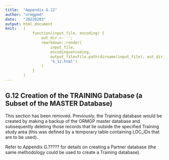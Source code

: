 ```yaml
---
title:  "Appendix G.12"
author: "ormgpmd"
date:   "20220203"
output: html_document
knit:   (
            function(input_file, encoding) {
                out_dir <- '';
                rmarkdown::render(
                    input_file,
                    encoding=encoding,
                    output_file=file.path(dirname(input_file), out_dir,
                    'G_12.html')
                )
            }
        )
---
```


## G.12 Creation of the TRAINING Database (a Subset of the MASTER Database)

This section has been removed.  Previously, the Training database would be created by making a backup of the ORMGP master database and subsequently deleting those records that lie outside the specified Training study area (this was defined by a temporary table containing LOC_IDs that are to be used).

Refer to Appendix G.????? for details on creating a Partner database (the same methodology could be used to create a Training database).


